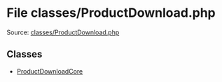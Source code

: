 File classes/ProductDownload.php
=========

Source: [classes/ProductDownload.php](https://github.com/PrestaShop/PrestaShop/blob/1.5.2.0/classes/ProductDownload.php)


Classes
-------

* [ProductDownloadCore](class.ProductDownloadCore.md)

